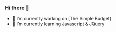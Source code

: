 ### Hi there 👋

- 🔭 I’m currently working on [The Simple Budget}
- 🌱 I’m currently learning Javascript & JQuery

<!--
- 👯 I’m looking to collaborate on ...
- 🤔 I’m looking for help with ...
- 💬 Ask me about ...
- 📫 How to reach me: ...
- ⚡ Fun fact: ...
-->

